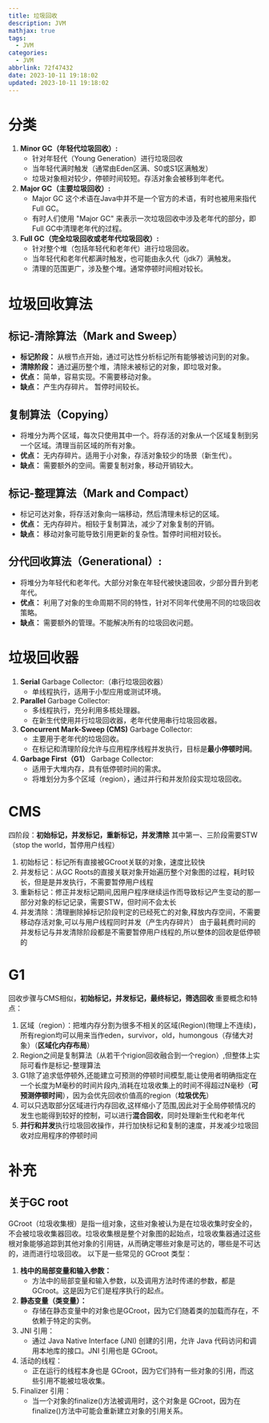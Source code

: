 ```yaml
---
title: 垃圾回收
description: JVM
mathjax: true
tags:
  - JVM
categories:
  - JVM
abbrlink: 72f47432
date: 2023-10-11 19:18:02
updated: 2023-10-11 19:18:02
---
```

# 分类
1. **Minor GC（年轻代垃圾回收）:**
    - 针对年轻代（Young Generation）进行垃圾回收
    - 当年轻代满时触发（通常由Eden区满、S0或S1区满触发）
    - 垃圾对象相对较少，停顿时间较短。存活对象会被移到年老代。
 2. **Major GC（主要垃圾回收）:**
    - Major GC 这个术语在Java中并不是一个官方的术语，有时也被用来指代Full GC。
    - 有时人们使用 "Major GC" 来表示一次垃圾回收中涉及老年代的部分，即Full GC中清理老年代的过程。
 3. **Full GC（完全垃圾回收或老年代垃圾回收）:**
    - 针对整个堆（包括年轻代和老年代）进行垃圾回收。
    - 当年轻代和老年代都满时触发，也可能由永久代（jdk7）满触发。
    - 清理的范围更广，涉及整个堆。通常停顿时间相对较长。
# 垃圾回收算法
## 标记-清除算法（Mark and Sweep）
- **标记阶段：** 从根节点开始，通过可达性分析标记所有能够被访问到的对象。
- **清除阶段：** 通过遍历整个堆，清除未被标记的对象，即垃圾对象。
- **优点：** 简单，容易实现。不需要移动对象。
- **缺点：** 产生内存碎片。 暂停时间较长。
## **复制算法（Copying）**
- 将堆分为两个区域，每次只使用其中一个。将存活的对象从一个区域复制到另一个区域。清理当前区域的所有对象。
- **优点：** 无内存碎片。适用于小对象，存活对象较少的场景（新生代）。
- **缺点：** 需要额外的空间。需要复制对象，移动开销较大。
## **标记-整理算法（Mark and Compact）**
- 标记可达对象，将存活对象向一端移动，然后清理未标记的区域。
- **优点：** 无内存碎片。相较于复制算法，减少了对象复制的开销。
- **缺点：** 移动对象可能导致引用更新的复杂性。暂停时间相对较长。
## **分代回收算法（Generational）:**
- 将堆分为年轻代和老年代。大部分对象在年轻代被快速回收，少部分晋升到老年代。
- **优点：** 利用了对象的生命周期不同的特性，针对不同年代使用不同的垃圾回收策略。
- **缺点：** 需要额外的管理。不能解决所有的垃圾回收问题。
# 垃圾回收器
1. **Serial** Garbage Collector:（串行垃圾回收器）
    - 单线程执行，适用于小型应用或测试环境。
2. **Parallel** Garbage Collector:
	- 多线程执行，充分利用多核处理器。
    - 在新生代使用并行垃圾回收器，老年代使用串行垃圾回收器。
3. **Concurrent Mark-Sweep (CMS)** Garbage Collector:
    - 主要用于老年代的垃圾回收。
    - 在标记和清理阶段允许与应用程序线程并发执行，目标是**最小停顿时间**。
 4. **Garbage First（G1）** Garbage Collector:
    - 适用于大堆内存，具有低停顿时间的需求。
    - 将堆划分为多个区域（region），通过并行和并发阶段实现垃圾回收。
# CMS
四阶段：**初始标记，并发标记，重新标记，并发清除**
其中第一、三阶段需要STW（stop the world，暂停用户线程）
1. 初始标记：标记所有直接被GCroot关联的对象，速度比较快
2. 并发标记：从GC Roots的直接关联对象开始遍历整个对象图的过程，耗时较长，但是是并发执行，不需要暂停用户线程
3. 重新标记：修正并发标记期间,因用户程序继续运作而导致标记产生变动的那一部分对象的标记记录，需要STW，但时间不会太长
4. 并发清除：清理删除掉标记阶段判定的已经死亡的对象,释放内存空间，不需要移动存活对象,可以与用户线程同时并发（产生内存碎片）
由于最耗费时间的并发标记与并发清除阶段都是不需要暂停用户线程的,所以整体的回收是低停顿的
# G1
回收步骤与CMS相似，**初始标记，并发标记，最终标记，筛选回收**
重要概念和特点：
1. 区域（region）：把堆内存分割为很多不相关的区域(Region)(物理上不连续)，所有region均可以用来当作eden，survivor，old，humongous（存储大对象）（**区域化内存布局**）
2. Region之间是复制算法（从若干个rigion回收融合到一个region）,但整体上实际可看作是标记-整理算法
3. G1除了追求低停顿外,还能建立可预测的停顿时间模型,能让使用者明确指定在一个长度为M毫秒的时间片段内,消耗在垃圾收集上的时间不得超过N毫秒（**可预测停顿时间**），因为会优先回收价值高的region（**垃圾优先**）
4. 可以只选取部分区域进行内存回收,这样缩小了范围,因此对于全局停顿情况的发生也能得到较好的控制，可以进行**混合回收**，同时处理新生代和老年代
5. **并行和并发**执行垃圾回收操作，并行加快标记和复制的速度，并发减少垃圾回收对应用程序的停顿时间
# 补充
## 关于GC root
GCroot（垃圾收集根）是指一组对象，这些对象被认为是在垃圾收集时安全的，不会被垃圾收集器回收。垃圾收集根是整个对象图的起始点，垃圾收集器通过这些根对象能够追踪到其他对象的引用链，从而确定哪些对象是可达的，哪些是不可达的，进而进行垃圾回收。
以下是一些常见的 GCroot 类型：
1. **栈中的局部变量和输入参数：**
    - 方法中的局部变量和输入参数，以及调用方法时传递的参数，都是GCroot。这是因为它们是程序执行的起点。
2. **静态变量（类变量）：**
    - 存储在静态变量中的对象也是GCroot，因为它们随着类的加载而存在，不依赖于特定的实例。
3. JNI 引用：
    - 通过 Java Native Interface (JNI) 创建的引用，允许 Java 代码访问和调用本地库的接口。JNI 引用也是 GCroot。
4. 活动的线程：
    - 正在运行的线程本身也是 GCroot，因为它们持有一些对象的引用，而这些引用不能被垃圾收集。
5. Finalizer 引用：
    - 当一个对象的finalize()方法被调用时，这个对象是 GCroot，因为在finalize()方法中可能会重新建立对象的引用关系。